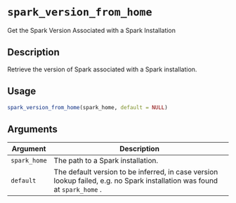 # `spark_version_from_home`

Get the Spark Version Associated with a Spark Installation


## Description

Retrieve the version of Spark associated with a Spark installation.


## Usage

```r
spark_version_from_home(spark_home, default = NULL)
```


## Arguments

Argument      |Description
------------- |----------------
`spark_home`     |     The path to a Spark installation.
`default`     |     The default version to be inferred, in case version lookup failed, e.g. no Spark installation was found at `spark_home` .


